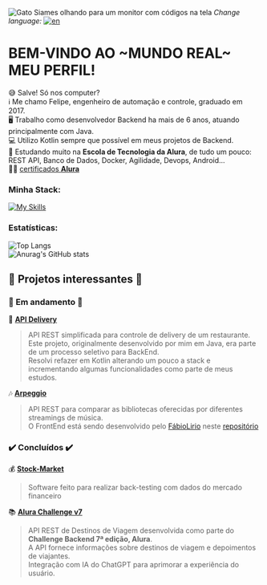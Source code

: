 ![Gato Siames olhando para um monitor com códigos na tela](https://github.com/fabramattos/fabramattos/assets/45768087/aed0438e-2f52-4aca-bd86-2ac169c93e4d)
*Change language:* [![en](https://img.shields.io/badge/lang-en-red.svg)](https://github.com/fabramattos/fabramattos/blob/main/README.md)<br>

# BEM-VINDO AO ~MUNDO REAL~ MEU PERFIL!

😅 Salve! Só  nos  computer?<br>
ℹ️ Me chamo Felipe, engenheiro de automação e controle, graduado em 2017.<br>
🖥️ Trabalho como desenvolvedor Backend ha mais de 6 anos, atuando principalmente com Java.<br>
💻 Utilizo Kotlin sempre que possível em meus projetos de Backend.<br>
🌱 Estudando muito na **Escola de Tecnologia da Alura**, de tudo um pouco: REST API, Banco de Dados, Docker, Agilidade, Devops, Android...<br>
👨‍🎓 [certificados **Alura**](https://cursos.alura.com.br/vitrinedev/fabramattos)

### Minha Stack:
[![My Skills](https://skillicons.dev/icons?i=idea,kotlin,java,spring,docker,postgres,mysql,postman,rabbitmq,selenium,github,githubactions,gradle,maven)](https://skillicons.dev)<br>

### Estatísticas:
![Top Langs](https://github-readme-stats.vercel.app/api/top-langs/?username=fabramattos&layout=compact&theme=vision-friendly-dark)<br>
![Anurag's GitHub stats](https://github-readme-stats.vercel.app/api?username=fabramattos&show_icons=true&theme=vision-friendly-dark&hide_rank=true&hide=contribs,issues)<br>

## 🚨 Projetos interessantes 🚨
### 🚧 Em andamento 🚧
🍔 **[API Delivery](https://github.com/fabramattos/ApiDelivery)**<br>
> API REST simplificada para controle de delivery de um restaurante.<br>
> Este projeto, originalmente desenvolvido por mim em Java, era parte de um processo seletivo para BackEnd.<br>
> Resolvi refazer em Kotlin alterando um pouco a stack e incrementando algumas funcionalidades como parte de meus estudos.<br>

🎶 **[Arpeggio](https://github.com/fabramattos/Arpeggio)**<br>
> API REST para comparar as bibliotecas oferecidas por diferentes streamings de música.<br>
> O FrontEnd está sendo desenvolvido pelo [FábioLirio](https://github.com/FabioLiriodev) neste [repositório](https://github.com/FabioLiriodev/Arpeggio)<br>

### ✔️ Concluídos ✔️
💰 **[Stock-Market](https://github.com/fabramattos/PML_Simulador)**<br>
> Software feito para realizar back-testing com dados do mercado financeiro<br>

📚 **[Alura Challenge v7](https://github.com/fabramattos/Alura_Challenge-Backend-07)**<br>
> API REST de Destinos de Viagem desenvolvida como parte do **Challenge Backend 7ª edição, Alura**.<br>
> A API fornece informações sobre destinos de viagem e depoimentos de viajantes.<br>
> Integração com  IA do ChatGPT para aprimorar a experiência do usuário.
